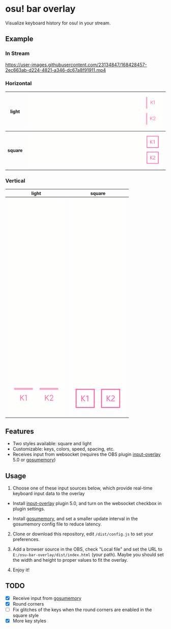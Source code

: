 # osu! bar overlay
Visualize keyboard history for osu! in your stream.

## Example

<p align="center">

### In Stream

https://user-images.githubusercontent.com/23134847/168428457-2ec663ab-d224-4821-a346-dc67a8f91911.mp4

### Horizontal

| __light__  |  ![](examples/horizontal_light.gif) |
:-------------------------:|:-------------------------:
| __square__  |  ![](examples/horizontal_square.gif) |

### Vertical

| __light__ | __square__ |
:-------------------------:|:-------------------------:
![](examples/vertical_light.gif)  |  ![](examples/vertical_square.gif)

</p>

## Features

- Two styles available: square and light
- Customizable: keys, colors, speed, spacing, etc.
- Receives input from websocket (requires the OBS plugin [input-overlay](https://github.com/univrsal/input-overlay) 5.0 or [gosumemory](https://github.com/l3lackShark/gosumemory))

## Usage

1. Choose one of these input sources below, which provide real-time keyboard input data to the overlay

+ Install [input-overlay](https://github.com/univrsal/input-overlay) plugin 5.0, and turn on the websocket checkbox in plugin settings.

+ Install [gosumemory](https://github.com/l3lackShark/gosumemory), and set a smaller update interval in the gosumemory config file to reduce latency.

2. Clone or download this repository, edit `/dist/config.js` to set your preferences.

3. Add a browser source in the OBS, check "Local file" and set the URL to `E:/osu-bar-overlay/dist/index.html` (your path). Maybe you should set the width and height to proper values to fit the overlay.

4. Enjoy it!


## TODO

- [x] Receive input from [gosumemory](https://github.com/l3lackShark/gosumemory)
- [x] Round corners
- [ ] Fix glitches of the keys when the round corners are enabled in the square style
- [x] More key styles
